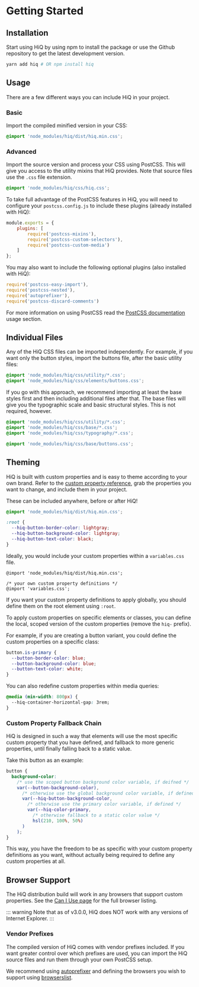 # Getting Started

## Installation

Start using HiQ by using npm to install the package or use the Github repository to get the latest development version.

``` bash
yarn add hiq # OR npm install hiq
```

## Usage

There are a few different ways you can include HiQ in your project.

### Basic

Import the compiled minified version in your CSS:

```css
@import 'node_modules/hiq/dist/hiq.min.css';
```

### Advanced

Import the source version and process your CSS using PostCSS. This will give you access to the utility mixins that HiQ provides. Note that source files use the `.css` file extension.

```css
@import 'node_modules/hiq/css/hiq.css';
```

To take full advantage of the PostCSS features in HiQ, you will need to configure your `postcss.config.js` to include these plugins (already installed with HiQ):

```js
module.exports = {
    plugins: [
        require('postcss-mixins'),
        require('postcss-custom-selectors'),
        require('postcss-custom-media')
    ]
};
```

You may also want to include the following optional plugins (also installed with HiQ):

```js
require('postcss-easy-import'),
require('postcss-nested'),
require('autoprefixer'),
require('postcss-discard-comments')
```

For more information on using PostCSS read the [PostCSS documentation](https://github.com/postcss/postcss#usage) usage section.

## Individual Files

Any of the HiQ CSS files can be imported independently. For example, if you want only the button styles, import the buttons file, after the basic utility files:

```css
@import 'node_modules/hiq/css/utility/*.css';
@import 'node_modules/hiq/css/elements/buttons.css';
```

If you go with this approach, we recommend importing at least the base styles first and then including additional files after that. The base files will give you the typographic scale and basic structural styles. This is not required, however.

```css
@import 'node_modules/hiq/css/utility/*.css';
@import 'node_modules/hiq/css/base/*.css';
@import 'node_modules/hiq/css/typography/*.css';

@import 'node_modules/hiq/css/base/buttons.css';
```

## Theming

HiQ is built with custom properties and is easy to theme according to your own brand. Refer to the [custom property reference](/reference/), grab the properties you want to change, and include them in your project.

These can be included anywhere, before or after HiQ!

```css
@import 'node_modules/hiq/dist/hiq.min.css';

:root {
  --hiq-button-border-color: lightgray;
  --hiq-button-background-color: lightgray;
  --hiq-button-text-color: black;
}
```

Ideally, you would include your custom properties within a `variables.css` file.

```css{4}
@import 'node_modules/hiq/dist/hiq.min.css';

/* your own custom property definitions */
@import 'variables.css';
```

If you want your custom property definitions to apply globally, you should define them on the root element using `:root`.

To apply custom properties on specific elements or classes, you can define the local, scoped version of the custom properties (remove the `hiq-` prefix).

For example, if you are creating a button variant, you could define the custom properties on a specific class:

```css
button.is-primary {
  --button-border-color: blue;
  --button-background-color: blue;
  --button-text-color: white;
}
```

You can also redefine custom properties within media queries:

```css
@media (min-width: 800px) {
  --hiq-container-horizontal-gap: 3rem;
}
```

### Custom Property Fallback Chain

HiQ is designed in such a way that elements will use the most specific custom property that you have defined, and fallback to more generic properties, until finally falling back to a static value.

Take this button as an example:

```css
button {
  background-color:
    /* use the scoped button background color variable, if deifned */
    var(--button-background-color),
      /* otherwise use the global background color variable, if defined */
      var(--hiq-button-background-color,
        /* otherwise use the primary color variable, if defined */
        var(--hiq-color-primary,
          /* otherwise fallback to a static color value */
          hsl(210, 100%, 50%)
      )
    );
}
```

This way, you have the freedom to be as specific with your custom property definitions as you want, without actually being required to define any custom properties at all.

## Browser Support

The HiQ distribution build will work in any browsers that support custom properties. See the [Can I Use page](https://caniuse.com/#feat=css-variables) for the full browser listing.

::: warning
Note that as of v3.0.0, HiQ does NOT work with any versions of Internet Explorer.
:::

### Vendor Prefixes

The compiled version of HiQ comes with vendor prefixes included. If you want greater control over which prefixes are used, you can import the HiQ source files and run them through your own PostCSS setup.

We recommend using [autoprefixer](https://github.com/postcss/autoprefixer) and defining the browsers you wish to support using [browserslist](https://github.com/ai/browserslist).
